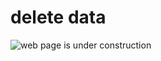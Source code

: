 # delete data

![web page is under construction](https://docimages.blob.core.chinacloudapi.cn/images/commingsoon20210514.jpg)
